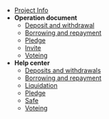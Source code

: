 * [Project Info](README)
* **Operation document**
  * [Deposit and withdrawal](action-deposit-and-withdrawal.md)
  * [Borrowing and repayment](action-borrowing-and-repayment.md)
  * [Pledge](action-pledge.md)
  * [Invite](action-invite.md)
  * [Voteing](action-voteing.md)
* **Help center**
  * [Deposits and withdrawals](helpe-deposit-and-withdrawal.md)
  * [Borrowing and repayment](helpe-borrowing-and-repayment.md)
  * [Liquidation](helpe-liquidation.md)
  * [Pledge](helpe-pledge.md)
  * [Safe](helpe-safe.md)
  * [Voteing](helpe-voteing.md)
